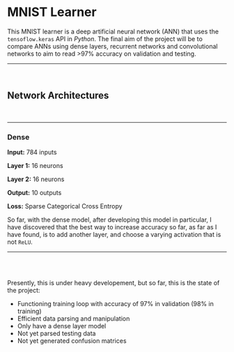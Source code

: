 # MNIST Learner

This MNIST learner is a deep artificial neural network (ANN) that uses the `tensoflow.keras` API
in *Python*. The final aim of the project will be to compare ANNs using dense layers, recurrent
networks and convolutional networks to aim to read >97% accuracy on validation and testing.



------
<br/>

## Network Architectures

<br/>

-----

### Dense

**Input:** 784 inputs

**Layer 1:** 16 neurons

**Layer 2:** 16 neurons

**Output:** 10 outputs

**Loss:** Sparse Categorical Cross Entropy

So far, with the dense model, after developing this model in particular, I have discovered that the best way to
increase accuracy so far, as far as I have found, is to add another layer, and choose a varying activation that is
not `ReLU`.

<hr/>

<br/><br/>

Presently, this is under heavy developement, but so far, this is the state of the project:

 - Functioning training loop with accuracy of 97% in validation (98% in training)
 - Efficient data parsing and manipulation
 - Only have a dense layer model
 - Not yet parsed testing data
 - Not yet generated confusion matrices